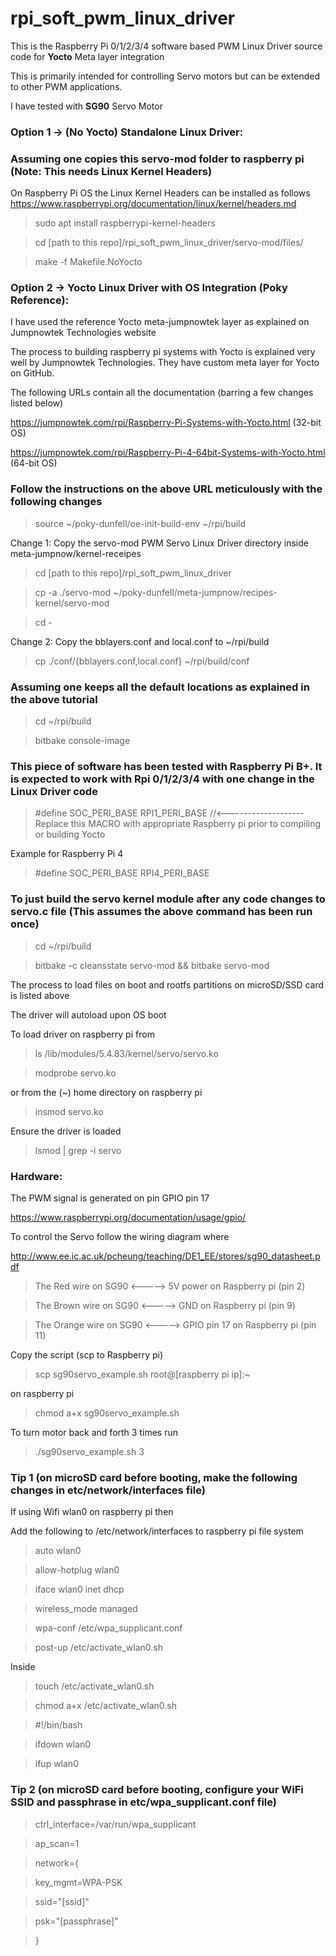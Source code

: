 # rpi_soft_pwm_linux_driver

This is the Raspberry Pi 0/1/2/3/4 software based PWM Linux Driver source code for **Yocto** Meta layer integration

This is primarily intended for controlling Servo motors but can be extended to other PWM applications.

I have tested with **SG90** Servo Motor

### Option 1 -> (No Yocto) Standalone Linux Driver:

### Assuming one copies this servo-mod folder to raspberry pi (Note: This needs Linux Kernel Headers)

On Raspberry Pi OS the Linux Kernel Headers can be installed as follows https://www.raspberrypi.org/documentation/linux/kernel/headers.md

> sudo apt install raspberrypi-kernel-headers

> cd  [path to this repo]/rpi_soft_pwm_linux_driver/servo-mod/files/

> make -f Makefile.NoYocto

### Option 2 -> Yocto Linux Driver with OS Integration (Poky Reference):

I have used the reference Yocto meta-jumpnowtek layer as explained on Jumpnowtek Technologies website

The process to building raspberry pi systems with Yocto is explained very well by Jumpnowtek Technologies. They have custom meta layer for Yocto on GitHub.

The following URLs contain all the documentation (barring a few changes listed below)

https://jumpnowtek.com/rpi/Raspberry-Pi-Systems-with-Yocto.html (32-bit OS)

https://jumpnowtek.com/rpi/Raspberry-Pi-4-64bit-Systems-with-Yocto.html (64-bit OS)

### Follow the instructions on the above URL meticulously with the following changes

> source ~/poky-dunfell/oe-init-build-env ~/rpi/build

Change 1: Copy the servo-mod PWM Servo Linux Driver directory inside meta-jumpnow/kernel-receipes

> cd [path to this repo]/rpi_soft_pwm_linux_driver 

> cp -a ./servo-mod ~/poky-dunfell/meta-jumpnow/recipes-kernel/servo-mod

> cd -

Change 2: Copy the bblayers.conf and local.conf to ~/rpi/build

> cp ./conf/{bblayers.conf,local.conf} ~/rpi/build/conf

### Assuming one keeps all the default locations as explained in the above tutorial

> cd ~/rpi/build

> bitbake console-image

### This piece of software has been tested with Raspberry Pi B+. It is expected to work with Rpi 0/1/2/3/4 with one change in the Linux Driver code

> #define SOC_PERI_BASE       RPI1_PERI_BASE      //<------------------- Replace this MACRO with appropriate Raspberry pi prior to compiling or building Yocto

Example for Raspberry Pi 4

> #define SOC_PERI_BASE       RPI4_PERI_BASE     

### To just build the servo kernel module after any code changes to servo.c file (This assumes the above command has been run once)

> cd ~/rpi/build

> bitbake -c cleansstate servo-mod && bitbake servo-mod

The process to load files on boot and rootfs partitions on microSD/SSD card is listed above 

The driver will autoload upon OS boot

To load driver on raspberry pi from

> ls /lib/modules/5.4.83/kernel/servo/servo.ko

> modprobe servo.ko

or from the (~) home directory on raspberry pi

> insmod servo.ko

Ensure the driver is loaded

> lsmod | grep -i servo

### Hardware:

The PWM signal is generated on pin GPIO pin 17 

https://www.raspberrypi.org/documentation/usage/gpio/

To control the Servo follow the wiring diagram where 

http://www.ee.ic.ac.uk/pcheung/teaching/DE1_EE/stores/sg90_datasheet.pdf

> The Red wire on SG90 <-----> 5V power on Raspberry pi (pin 2)

> The Brown wire on SG90 <-----> GND on Raspberry pi (pin 9)

> The Orange wire on SG90 <-----> GPIO pin 17 on Raspberry pi (pin 11)

Copy the script (scp to Raspberry pi)

> scp sg90servo_example.sh root@[raspberry pi ip]:~

on raspberry pi

> chmod a+x sg90servo_example.sh

To turn motor back and forth 3 times run

> ./sg90servo_example.sh 3

### Tip 1 (on microSD card before booting, make the following changes in etc/network/interfaces file)

If using Wifi wlan0 on raspberry pi then 

Add the following to /etc/network/interfaces to raspberry pi file system

>auto wlan0

>allow-hotplug wlan0

>iface wlan0 inet dhcp

>  wireless_mode managed

>  wpa-conf /etc/wpa_supplicant.conf

>  post-up /etc/activate_wlan0.sh

Inside 

>  touch /etc/activate_wlan0.sh

>  chmod a+x /etc/activate_wlan0.sh

>  #!/bin/bash

>  ifdown wlan0

>  ifup wlan0

### Tip 2 (on microSD card before booting, configure your WiFi SSID and passphrase in etc/wpa_supplicant.conf file)

>  ctrl_interface=/var/run/wpa_supplicant

>  ap_scan=1

>  network={

>   key_mgmt=WPA-PSK

>   ssid="[ssid]"

>   psk="[passphrase]"

> }
